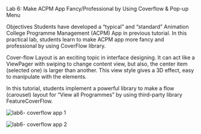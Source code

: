 Lab 6: Make ACPM App Fancy/Professional by Using Coverflow & Pop-up Menu

Objectives
Students have developed a “typical” and “standard” Animation College Programme Management (ACPM) App in previous tutorial. 
In this practical lab, students learn to make ACPM app more fancy and professional by using CoverFlow library.

Cover-flow Layout is an exciting topic in interface designing. 
It can act like a ViewPager with swiping to change content view, but also, the center item (selected one) is larger than another. 
This view style gives a 3D effect, easy to manipulate with the elements.

In this tutorial, students implement a powerful library to make a flow (carousel) layout for “View all Programmes” by using third-party library FeatureCoverFlow.

![lab6- coverflow app 1](https://github.com/user-attachments/assets/1f71df99-d27d-4774-9737-c9546f3574c9)

![lab6- coverflow app 2](https://github.com/user-attachments/assets/216e21e9-9b57-4ef8-b3c5-f77138f2ad17)
